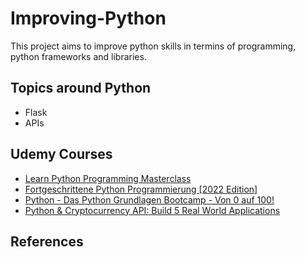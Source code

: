 # Improving-Python
This project aims to improve python skills in termins of programming, python frameworks and libraries. 

## Topics around Python
- Flask
- APIs

## Udemy Courses
- [Learn Python Programming Masterclass](https://www.udemy.com/course/python-the-complete-python-developer-course/learn/lecture/17025272?start=0#overview)
- [Fortgeschrittene Python Programmierung [2022 Edition]](https://www.udemy.com/course/fortgeschrittene-python-programmierung/learn/lecture/19205182?start=0#overview)
- [Python - Das Python Grundlagen Bootcamp - Von 0 auf 100!](https://www.udemy.com/course/originale-python-bootcamp/learn/lecture/11984758?start=0#overview)
- [Python & Cryptocurrency API: Build 5 Real World Applications](https://www.udemy.com/course/coinmarketcap/learn/lecture/27493912?start=0#overview)

## References
